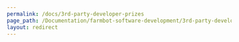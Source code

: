 ```yaml
---
permalink: /docs/3rd-party-developer-prizes
page_path: /Documentation/farmbot-software-development/3rd-party-developer-prizes
layout: redirect
---
```

